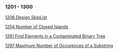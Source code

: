 ### 1201 - 1300
[1206 Design SkipList](https://github.com/srdczk/leetcode/tree/master/src/a1201_1300/A1206.java)

[1254 Number of Closed Islands](https://github.com/srdczk/leetcode/tree/master/src/a1201_1300/A1254.java)

[1261 Find Elements in a Contaminated Binary Tree](https://github.com/srdczk/leetcode/tree/master/src/a1201_1300/A1261.java)

[1297 Maximum Number of Occurences of a Substring](https://github.com/srdczk/leetcode/tree/master/src/a1201_1300/A1297.java)